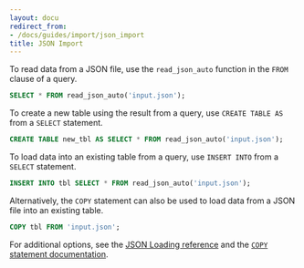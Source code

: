 ```yaml
---
layout: docu
redirect_from:
- /docs/guides/import/json_import
title: JSON Import
---
```


To read data from a JSON file, use the `read_json_auto` function in the `FROM` clause of a query. 

```sql
SELECT * FROM read_json_auto('input.json');
```

To create a new table using the result from a query, use `CREATE TABLE AS` from a `SELECT` statement.

```sql
CREATE TABLE new_tbl AS SELECT * FROM read_json_auto('input.json');
```
To load data into an existing table from a query, use `INSERT INTO` from a `SELECT` statement.

```sql
INSERT INTO tbl SELECT * FROM read_json_auto('input.json');
```

Alternatively, the `COPY` statement can also be used to load data from a JSON file into an existing table.

```sql
COPY tbl FROM 'input.json';
```

For additional options, see the [JSON Loading reference](../../data/json) and the [`COPY` statement documentation](../../sql/statements/copy).
